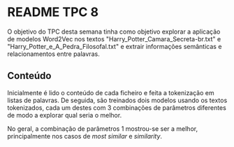 # README TPC 8
O objetivo do TPC desta semana tinha como objetivo explorar a aplicação de modelos Word2Vec nos textos "Harry_Potter_Camara_Secreta-br.txt" e "Harry_Potter_e_A_Pedra_Filosofal.txt" e extrair informações semânticas e relacionamentos entre palavras.

## Conteúdo
Inicialmente é lido o conteúdo de cada ficheiro e feita a tokenização em listas de palavras. De seguida, são treinados dois modelos usando os textos tokenizados, cada um destes com 3 combinações de parâmetros diferentes de modo a explorar qual seria o melhor.

No geral, a combinação de parâmetros 1 mostrou-se ser a melhor, principalmente nos casos de *most similar* e *similarity*.
